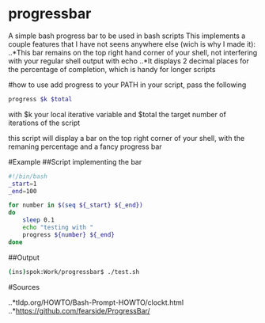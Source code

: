 # progressbar
A simple bash progress bar to be used in bash scripts
This implements a couple features that I have not seens anywhere else (wich is why I made it): 
..*This bar remains on the top right hand corner of your shell, not interfering with your regular shell output with echo
..*It displays 2 decimal places for the percentage of completion, which is handy for longer scripts

#how to use 
add progress to your PATH
in your script, pass the following 
```bash
progress $k $total
```

with $k your local iterative variable and $total the target number of iterations of the script

this script will display a bar on the top right corner of your shell, with the remaning percentage and a fancy progress bar

#Example
##Script implementing the bar

```bash
#!/bin/bash
_start=1
_end=100

for number in $(seq ${_start} ${_end})
do
    sleep 0.1
    echo "testing with "
    progress ${number} ${_end}
done
```
##Output

```bash
(ins)spok:Work/progressbar$ ./test.sh                                                                                                                 Progress : [###-------] 36.00%
```

#Sources 

..*tldp.org/HOWTO/Bash-Prompt-HOWTO/clockt.html
..*https://github.com/fearside/ProgressBar/

